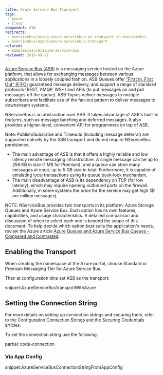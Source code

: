 ```yaml
---
title: Azure Service Bus Transport
tags:
 - Azure
 - Cloud
component: ASB
redirects:
 - nservicebus/using-azure-servicebus-as-transport-in-nservicebus
 - nservicebus/azure/azure-servicebus-transport
related:
 - samples/azure/azure-service-bus
reviewed: 2016-09-21
---
```


[Azure Service Bus (ASB)](https://azure.microsoft.com/en-us/services/service-bus/) is a messaging service hosted on the Azure platform, that allows for exchanging messages between various applications in a loosely coupled fashion. ASB Queues offer <a href="https://en.wikipedia.org/wiki/FIFO_(computing_and_electronics)">"First In, First Out" (FIFO)</a> guaranteed message delivery, and support a range of standard protocols (REST, AMQP, WS*) and APIs (to put messages on and pull messages off the queue). ASB Topics deliver messages to multiple subscribers and facilitate use of the fan-out pattern to deliver messages to downstream systems.

NServiceBus is an abstraction over ASB. It takes advantage of ASB's built-in features, such as message batching and deferred messages. It also provides a higher-level, convenient API for programmers on top of ASB.

Note: Publish/Subscribe and Timeouts (including message deferral) are supported natively by the ASB transport and do not require NServiceBus persistence.

 * The main advantage of ASB is that it offers a highly reliable and low latency remote messaging infrastructure. A single message can be up to 256 KB in size (1 MB for Premium), and a queue can store many messages at once, up to 5 GB size in total. Furthermore, it is capable of emulating local transactions using its queue [peek-lock mechanism](https://msdn.microsoft.com/en-us/library/azure/hh780722.aspx).
 * The main disadvantage of ASB is its dependency on TCP (for low latency), which may require opening outbound ports on the firewall. Additionally, in some systems the price for the service may get high ($1 per million messages).

NOTE: NServiceBus provides two transports in its platform: Azure Storage Queues and Azure Service Bus. Each option has its own features, capabilities, and usage characteristics. A detailed comparison and discussion of when to select each one is beyond the scope of this document. To help decide which option best suits the application's needs, review the Azure article [Azure Queues and Azure Service Bus Queues - Compared and Contrasted](https://azure.microsoft.com/en-us/documentation/articles/service-bus-azure-and-service-bus-queues-compared-contrasted/).


## Enabling the Transport

When creating the namespace at the Azure portal, choose Standard or Premium Messaging Tier for Azure Service Bus.

Then at configuration time set ASB as the transport:

snippet:AzureServiceBusTransportWithAzure


## Setting the Connection String

For more details on setting up connection strings and securing them, refer to the [Configuration Connection Strings](https://azure.microsoft.com/en-us/documentation/articles/service-bus-dotnet-how-to-use-topics-subscriptions/#set-up-a-service-bus-connection-string) and the [Securing Credentials](/nservicebus/azure-service-bus/securing-connection-strings.md) articles.

To set the connection string use the following:

partial: code-connection


### Via App.Config

snippet:AzureServiceBusConnectionStringFromAppConfig
